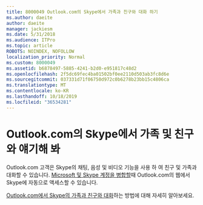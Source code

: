 ```yaml
---
title: 8000049 Outlook.com의 Skype에서 가족과 친구와 대화 하기
ms.author: daeite
author: daeite
manager: jackiesm
ms.date: 5/31/2018
ms.audience: ITPro
ms.topic: article
ROBOTS: NOINDEX, NOFOLLOW
localization_priority: Normal
ms.custom: 8000049
ms.assetid: b6878497-5885-4241-b2d0-e951817c48d2
ms.openlocfilehash: 2f5dc69fec4ba01502bf0ee2110d503ab3fc8d6e
ms.sourcegitcommit: 037331d71f06750d972c0b6278b23bb15c4806ca
ms.translationtype: MT
ms.contentlocale: ko-KR
ms.lasthandoff: 10/18/2019
ms.locfileid: "36534281"
---
```

# <a name="talk-to-family-and-friends-on-skype-in-outlookcom"></a>Outlook.com의 Skype에서 가족 및 친구와 얘기해 봐

Outlook.com 고객은 Skype의 채팅, 음성 및 비디오 기능을 사용 하 여 친구 및 가족과 대화할 수 있습니다. [Microsoft 및 Skype 계정을 병합할](https://go.microsoft.com/fwlink/p/?linkid=2001101&amp;clcid=0x409)때 Outlook.com의 웹에서 Skype에 자동으로 액세스할 수 있습니다.
  
[Outlook.com에서 Skype의 가족과 친구와 대화](https://go.microsoft.com/fwlink/p/?linkid=2001407&amp;clcid=0x409)하는 방법에 대해 자세히 알아보세요.
  

